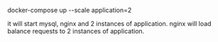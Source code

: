docker-compose up --scale application=2


it will start mysql, nginx and 2 instances of application.
nginx will load balance requests to 2 instances of application.